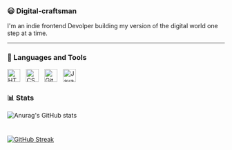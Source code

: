 ### :smiley: Digital-craftsman 

I'm an indie frontend Devolper building my version of the digital world one step at a time.


   

---

### 🧰 Languages and Tools
<img align="left" alt="HTML" width="30px" style="padding-right:10px;" src="https://cdn.jsdelivr.net/gh/devicons/devicon/icons/html5/html5-plain.svg" />
<img align="left" alt="CSS" width="30px" style="padding-right:10px;" src="https://cdn.jsdelivr.net/gh/devicons/devicon/icons/css3/css3-plain.svg" />
<img align="left" alt="Git" width="30px" style="padding-right:10px;" src="https://cdn.jsdelivr.net/gh/devicons/devicon/icons/sass/sass-original.svg" />
<img align="left" alt="JavaScript" width="30px" style="padding-right:10px;" src="https://cdn.jsdelivr.net/gh/devicons/devicon/icons/javascript/javascript-plain.svg" />





<br />

#



#

### 📊 Stats


![Anurag's GitHub stats](https://github-readme-stats.vercel.app/api?username=abdurahmanjabiin&show_icons=true&theme=vision-friendly-dark&hide=stars,issues)

#
[![GitHub Streak](https://streak-stats.demolab.com/?user=abdurahmanjabiin&theme=highcontrast)](https://git.io/streak-stats)


